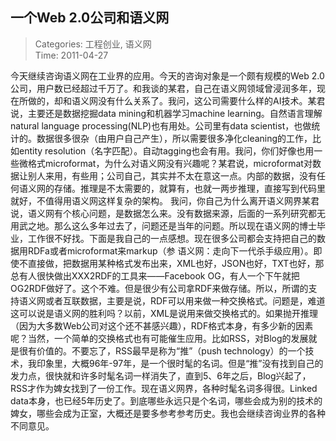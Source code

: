 一个Web 2.0公司和语义网
---
    
> Categories: 工程创业, 语义网  
> Time: 2011-04-27
    
今天继续咨询语义网在工业界的应用。今天的咨询对象是一个颇有规模的Web 2.0公司，用户数已经超过千万了。和我谈的某君，自己在语义网领域曾浸润多年，现在所做的，却和语义网没有什么关系了。我问，这公司需要什么样的AI技术。某君说，主要还是数据挖掘data mining和机器学习machine learning。自然语言理解natural language processing(NLP)也有用处。公司里有data scientist，也做统计的。数据很多很杂（由用户自己产生），所以需要很多净化cleaning的工作，比如entity resolution（名字匹配）。自动tagging也会有用。我问，你们好像也用一些微格式microformat，为什么对语义网没有兴趣呢？某君说，microformat对数据让别人来用，有些用；公司自己，其实并不太在意这一点。内部的数据，没有任何语义网的存储。推理是不太需要的，就算有，也就一两步推理，直接写到代码里就好，不值得用语义网这样复杂的架构。     我问，你自己为什么离开语义网界某君说，语义网有个核心问题，是数据怎么来。没有数据来源，后面的一系列研究都无用武之地。那么这么多年过去了，问题还是当年的问题。所以现在语义网的博士毕业，工作很不好找。下面是我自己的一点感想。现在很多公司都会支持把自己的数据用RDFa或者microformat来markup（参 语义网：走向下一代杀手级应用）。即使不直接做，把数据用某种格式发布出来，XML也好，JSON也好，TXT也好，那总有人很快做出XXX2RDF的工具来——Facebook OG，有人一个下午就把OG2RDF做好了。这个不难。但是很少有公司拿RDF来做存储。所以，所谓的支持语义网或者互联数据，主要是说，RDF可以用来做一种交换格式。问题是，难道这可以说是语义网的胜利吗？以前，XML是说用来做交换格式的。如果抛开推理（因为大多数Web公司对这个还不甚感兴趣），RDF格式本身，有多少新的因素呢？当然，一个简单的交换格式也有可能催生应用。比如RSS，对Blog的发展就是很有价值的。不要忘了，RSS最早是称为“推”（push technology）的一个技术，我印象里，大概96年-97年，是一个很时髦的名词。但是“推”没有找到自己的发力点，很快就和许多时髦名词一样消失了，直到5、6年之后，Blog兴起了，RSS才作为婢女找到了一份工作。现在语义网界，各种时髦名词多得很。Linked data本身，也已经5年历史了。到底哪些永远只是个名词，哪些会成为别的技术的婢女，哪些会成为正室，大概还是要多参考参考历史。我也会继续咨询业界的各种不同意见。     
    